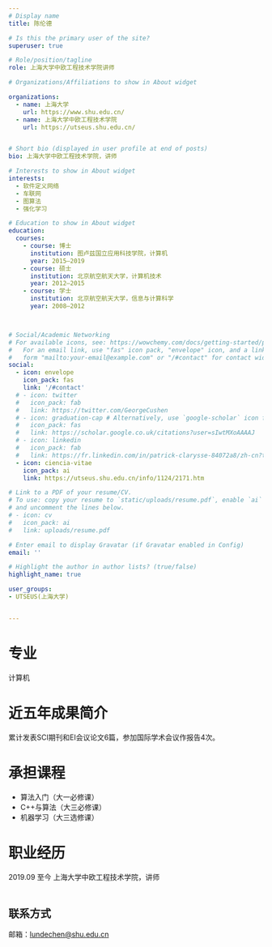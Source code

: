 ```yaml
---
# Display name
title: 陈伦德

# Is this the primary user of the site?
superuser: true

# Role/position/tagline
role: 上海大学中欧工程技术学院讲师

# Organizations/Affiliations to show in About widget

organizations:
  - name: 上海大学
    url: https://www.shu.edu.cn/
  - name: 上海大学中欧工程技术学院
    url: https://utseus.shu.edu.cn/ 


# Short bio (displayed in user profile at end of posts)
bio: 上海大学中欧工程技术学院，讲师

# Interests to show in About widget
interests:
  - 软件定义网络
  - 车联网
  - 图算法
  - 强化学习

# Education to show in About widget
education:
  courses:
    - course: 博士
      institution: 图卢兹国立应用科技学院，计算机
      year: 2015–2019
    - course: 硕士
      institution: 北京航空航天大学，计算机技术
      year: 2012–2015
    - course: 学士
      institution: 北京航空航天大学，信息与计算科学
      year: 2008–2012



# Social/Academic Networking
# For available icons, see: https://wowchemy.com/docs/getting-started/page-builder/#icons
#   For an email link, use "fas" icon pack, "envelope" icon, and a link in the
#   form "mailto:your-email@example.com" or "/#contact" for contact widget.
social:
  - icon: envelope
    icon_pack: fas
    link: '/#contact'
  # - icon: twitter
  #   icon_pack: fab
  #   link: https://twitter.com/GeorgeCushen
  # - icon: graduation-cap # Alternatively, use `google-scholar` icon from `ai` icon pack
  #   icon_pack: fas
  #   link: https://scholar.google.co.uk/citations?user=sIwtMXoAAAAJ
  # - icon: linkedin
  #   icon_pack: fab
  #   link: https://fr.linkedin.com/in/patrick-clarysse-84072a8/zh-cn?trk=people-guest_people_search-card
  - icon: ciencia-vitae
    icon_pack: ai
    link: https://utseus.shu.edu.cn/info/1124/2171.htm

# Link to a PDF of your resume/CV.
# To use: copy your resume to `static/uploads/resume.pdf`, enable `ai` icons in `params.toml`,
# and uncomment the lines below.
# - icon: cv
#   icon_pack: ai
#   link: uploads/resume.pdf

# Enter email to display Gravatar (if Gravatar enabled in Config)
email: ''

# Highlight the author in author lists? (true/false)
highlight_name: true

user_groups:
- UTSEUS(上海大学)


---
```


# 专业
计算机

# 近五年成果简介

累计发表SCI期刊和EI会议论文6篇，参加国际学术会议作报告4次。

# 承担课程
 
- 算法入门（大一必修课）   
- C++与算法（大三必修课） 
- 机器学习（大三选修课）  

# 职业经历
   2019.09   至今 上海大学中欧工程技术学院，讲师<br><br>

## 联系方式

邮箱：lundechen@shu.edu.cn
